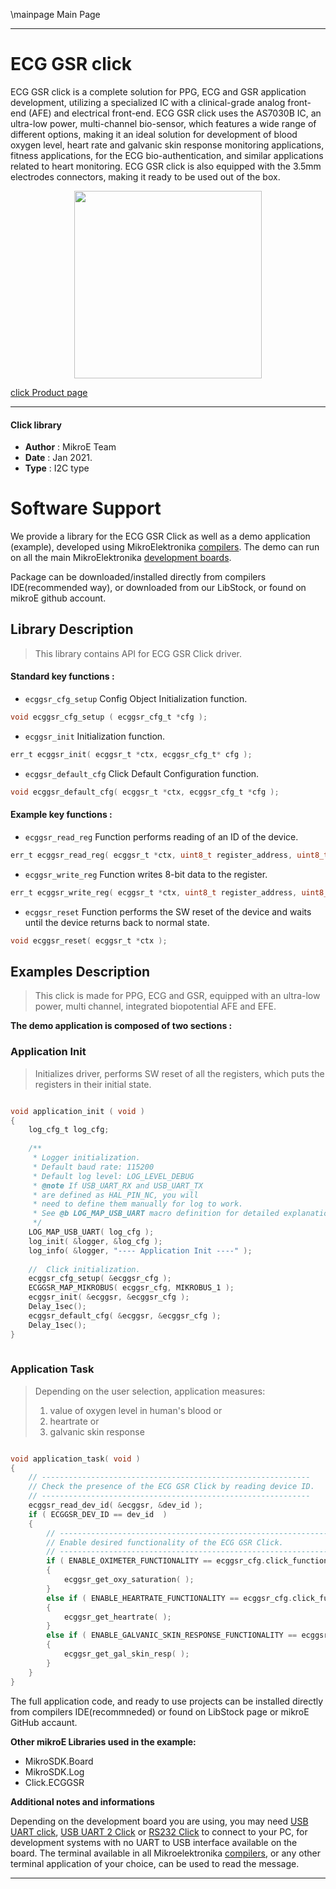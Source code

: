 \mainpage Main Page
 
---
# ECG GSR click

ECG GSR click is a complete solution for PPG, ECG and GSR application development, utilizing a specialized IC with a clinical-grade analog front-end (AFE) and electrical front-end. ECG GSR click uses the AS7030B IC, an ultra-low power, multi-channel bio-sensor, which features a wide range of different options, making it an ideal solution for development of blood oxygen level, heart rate and galvanic skin response monitoring applications, fitness applications, for the ECG bio-authentication, and similar applications related to heart monitoring. ECG GSR click is also equipped with the 3.5mm electrodes connectors, making it ready to be used out of the box.

<p align="center">
  <img src="https://download.mikroe.com/images/click_for_ide/ecg_gsr_click.png" height=300px>
</p>

[click Product page](https://www.mikroe.com/ecg-gsr-click)

---


#### Click library 

- **Author**        : MikroE Team
- **Date**          : Jan 2021.
- **Type**          : I2C type


# Software Support

We provide a library for the ECG GSR Click 
as well as a demo application (example), developed using MikroElektronika 
[compilers](https://shop.mikroe.com/compilers). 
The demo can run on all the main MikroElektronika [development boards](https://shop.mikroe.com/development-boards).

Package can be downloaded/installed directly from compilers IDE(recommended way), or downloaded from our LibStock, or found on mikroE github account. 

## Library Description

> This library contains API for ECG GSR Click driver.

#### Standard key functions :

- `ecggsr_cfg_setup` Config Object Initialization function.
```c
void ecggsr_cfg_setup ( ecggsr_cfg_t *cfg ); 
```

- `ecggsr_init` Initialization function.
```c
err_t ecggsr_init( ecggsr_t *ctx, ecggsr_cfg_t* cfg );
```

- `ecggsr_default_cfg` Click Default Configuration function.
```c
void ecggsr_default_cfg( ecggsr_t *ctx, ecggsr_cfg_t *cfg );
```

#### Example key functions :

- `ecggsr_read_reg` Function performs reading of an ID of the device.
```c
err_t ecggsr_read_reg( ecggsr_t *ctx, uint8_t register_address, uint8_t *data_out, uint8_t num_of_regs );
```

- `ecggsr_write_reg` Function writes 8-bit data to the register.
```c
err_t ecggsr_write_reg( ecggsr_t *ctx, uint8_t register_address, uint8_t transfer_data );
```

- `ecggsr_reset` Function performs the SW reset of the device and waits until the device returns back to normal state.
```c
void ecggsr_reset( ecggsr_t *ctx );
```

## Examples Description

> This click is made for PPG, ECG and GSR,
> equipped with an ultra-low power, multi channel, integrated biopotential AFE and EFE.

**The demo application is composed of two sections :**

### Application Init

> Initializes driver, performs SW reset of all the registers, which puts the registers in their initial state.

```c

void application_init ( void )
{
    log_cfg_t log_cfg;
    
    /** 
     * Logger initialization.
     * Default baud rate: 115200
     * Default log level: LOG_LEVEL_DEBUG
     * @note If USB_UART_RX and USB_UART_TX 
     * are defined as HAL_PIN_NC, you will 
     * need to define them manually for log to work. 
     * See @b LOG_MAP_USB_UART macro definition for detailed explanation.
     */
    LOG_MAP_USB_UART( log_cfg );
    log_init( &logger, &log_cfg );
    log_info( &logger, "---- Application Init ----" );
    
    //  Click initialization.
    ecggsr_cfg_setup( &ecggsr_cfg );
    ECGGSR_MAP_MIKROBUS( ecggsr_cfg, MIKROBUS_1 );
    ecggsr_init( &ecggsr, &ecggsr_cfg );
    Delay_1sec();
    ecggsr_default_cfg( &ecggsr, &ecggsr_cfg );
    Delay_1sec();
}
  
```

### Application Task

> Depending on the user selection, application measures:
> 1. value of oxygen level in human's blood or
> 2. heartrate or
> 3. galvanic skin response

```c

void application_task( void )
{
    // ------------------------------------------------------------
    // Check the presence of the ECG GSR Click by reading device ID.
    // ------------------------------------------------------------
    ecggsr_read_dev_id( &ecggsr, &dev_id );
    if ( ECGGSR_DEV_ID == dev_id  )
    {
        // ------------------------------------------------------------
        // Enable desired functionality of the ECG GSR Click.
        // ------------------------------------------------------------
        if ( ENABLE_OXIMETER_FUNCTIONALITY == ecggsr_cfg.click_functionality )
        {
            ecggsr_get_oxy_saturation( );
        } 
        else if ( ENABLE_HEARTRATE_FUNCTIONALITY == ecggsr_cfg.click_functionality )
        {
            ecggsr_get_heartrate( );
        } 
        else if ( ENABLE_GALVANIC_SKIN_RESPONSE_FUNCTIONALITY == ecggsr_cfg.click_functionality )
        {
            ecggsr_get_gal_skin_resp( );
        } 
    }
}

```

The full application code, and ready to use projects can be  installed directly from compilers IDE(recommneded) or found on LibStock page or mikroE GitHub accaunt.

**Other mikroE Libraries used in the example:** 

- MikroSDK.Board
- MikroSDK.Log
- Click.ECGGSR

**Additional notes and informations**

Depending on the development board you are using, you may need 
[USB UART click](https://shop.mikroe.com/usb-uart-click), 
[USB UART 2 Click](https://shop.mikroe.com/usb-uart-2-click) or 
[RS232 Click](https://shop.mikroe.com/rs232-click) to connect to your PC, for 
development systems with no UART to USB interface available on the board. The 
terminal available in all Mikroelektronika 
[compilers](https://shop.mikroe.com/compilers), or any other terminal application 
of your choice, can be used to read the message.



---
